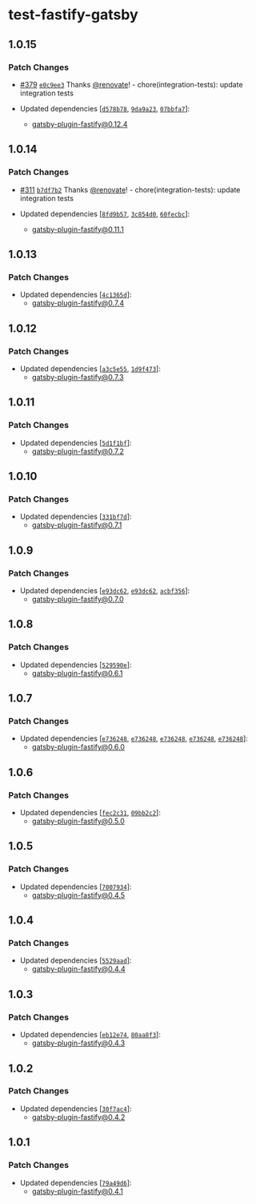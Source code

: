 # test-fastify-gatsby

## 1.0.15

### Patch Changes

- [#379](https://github.com/gatsby-uc/plugins/pull/379) [`e0c9ee3`](https://github.com/gatsby-uc/plugins/commit/e0c9ee3b591bd87a407de9580d9e3ba5fd0eac62) Thanks [@renovate](https://github.com/apps/renovate)! - chore(integration-tests): update integration tests

- Updated dependencies [[`d578b78`](https://github.com/gatsby-uc/plugins/commit/d578b7896f804716a4c2222385c19be11c27bdf4), [`9da9a23`](https://github.com/gatsby-uc/plugins/commit/9da9a23a13343ca52cf32aa98105cb2f597a2f07), [`07bbfa7`](https://github.com/gatsby-uc/plugins/commit/07bbfa7c434b8543a7d15c5f2e87ac48705aa593)]:
  - gatsby-plugin-fastify@0.12.4

## 1.0.14

### Patch Changes

- [#311](https://github.com/gatsby-uc/plugins/pull/311) [`b7df7b2`](https://github.com/gatsby-uc/plugins/commit/b7df7b2a2ae97f55cb0025bdb12b5b52e4e7bcd3) Thanks [@renovate](https://github.com/apps/renovate)! - chore(integration-tests): update integration tests

- Updated dependencies [[`8fd9b57`](https://github.com/gatsby-uc/plugins/commit/8fd9b577189c98ddbacc0afb37a3cf3d756ea199), [`3c854d0`](https://github.com/gatsby-uc/plugins/commit/3c854d0fd7c4bb81c894a08d6dca0ca2c18f7025), [`60fecbc`](https://github.com/gatsby-uc/plugins/commit/60fecbc600ce57bf82887a78f4e4d9a430b35f00)]:
  - gatsby-plugin-fastify@0.11.1

## 1.0.13

### Patch Changes

- Updated dependencies [[`4c1365d`](https://github.com/gatsby-uc/plugins/commit/4c1365d639ecb1f0409d72db4e15593706d82639)]:
  - gatsby-plugin-fastify@0.7.4

## 1.0.12

### Patch Changes

- Updated dependencies [[`a3c5e55`](https://github.com/gatsby-uc/plugins/commit/a3c5e55542ad0b3dd97afcc04d686a00d44bdbe3), [`1d9f473`](https://github.com/gatsby-uc/plugins/commit/1d9f4732872028be5cd8e77e7af15c478d392311)]:
  - gatsby-plugin-fastify@0.7.3

## 1.0.11

### Patch Changes

- Updated dependencies [[`5d1f1bf`](https://github.com/gatsby-uc/plugins/commit/5d1f1bf7989c119540760dc40ae7bc4dcf822836)]:
  - gatsby-plugin-fastify@0.7.2

## 1.0.10

### Patch Changes

- Updated dependencies [[`331bf7d`](https://github.com/gatsby-uc/plugins/commit/331bf7d2464701f8dab39c8e680efa3c996f056b)]:
  - gatsby-plugin-fastify@0.7.1

## 1.0.9

### Patch Changes

- Updated dependencies [[`e93dc62`](https://github.com/gatsby-uc/plugins/commit/e93dc62044ce2ac2069d80c339247901b4416ece), [`e93dc62`](https://github.com/gatsby-uc/plugins/commit/e93dc62044ce2ac2069d80c339247901b4416ece), [`acbf356`](https://github.com/gatsby-uc/plugins/commit/acbf356b305eff55f4ef96c77fbb47b2360319da)]:
  - gatsby-plugin-fastify@0.7.0

## 1.0.8

### Patch Changes

- Updated dependencies [[`529590e`](https://github.com/gatsby-uc/plugins/commit/529590eb9e83ec4188ad9ef23eca9c9d14fb8729)]:
  - gatsby-plugin-fastify@0.6.1

## 1.0.7

### Patch Changes

- Updated dependencies [[`e736248`](https://github.com/gatsby-uc/plugins/commit/e736248513e6bdbeb29cbedd06b79ed40ac0294f), [`e736248`](https://github.com/gatsby-uc/plugins/commit/e736248513e6bdbeb29cbedd06b79ed40ac0294f), [`e736248`](https://github.com/gatsby-uc/plugins/commit/e736248513e6bdbeb29cbedd06b79ed40ac0294f), [`e736248`](https://github.com/gatsby-uc/plugins/commit/e736248513e6bdbeb29cbedd06b79ed40ac0294f), [`e736248`](https://github.com/gatsby-uc/plugins/commit/e736248513e6bdbeb29cbedd06b79ed40ac0294f)]:
  - gatsby-plugin-fastify@0.6.0

## 1.0.6

### Patch Changes

- Updated dependencies [[`fec2c31`](https://github.com/gatsby-uc/plugins/commit/fec2c31d1d64a51d6b99297ff0c1345ec2f4bad3), [`09bb2c2`](https://github.com/gatsby-uc/plugins/commit/09bb2c272f7127a732e1ad54d2b8fb38db054523)]:
  - gatsby-plugin-fastify@0.5.0

## 1.0.5

### Patch Changes

- Updated dependencies [[`7007934`](https://github.com/gatsby-uc/plugins/commit/700793427bf754a8449717179d51dabe76096d81)]:
  - gatsby-plugin-fastify@0.4.5

## 1.0.4

### Patch Changes

- Updated dependencies [[`5529aad`](https://github.com/gatsby-uc/plugins/commit/5529aadf0f65c4b0c193131d606c3ce7d8d06651)]:
  - gatsby-plugin-fastify@0.4.4

## 1.0.3

### Patch Changes

- Updated dependencies [[`eb12e74`](https://github.com/gatsby-uc/plugins/commit/eb12e74e05268ee7778f00711772749cd7d8ab6c), [`80aa8f3`](https://github.com/gatsby-uc/plugins/commit/80aa8f39c79bed433b47dad39810767710d0bdd2)]:
  - gatsby-plugin-fastify@0.4.3

## 1.0.2

### Patch Changes

- Updated dependencies [[`30f7ac4`](https://github.com/gatsby-uc/plugins/commit/30f7ac4bb5c39374b79ed900b3aab60f9c44774a)]:
  - gatsby-plugin-fastify@0.4.2

## 1.0.1

### Patch Changes

- Updated dependencies [[`79a49d6`](https://github.com/gatsby-uc/plugins/commit/79a49d63ef6fbb9ad997545e9e692f16b9e04ec3)]:
  - gatsby-plugin-fastify@0.4.1
